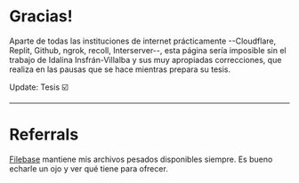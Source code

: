 # Gracias!

Aparte de todas las instituciones de internet prácticamente --Cloudflare, Replit, Github, ngrok, recoll, Interserver--, esta página sería imposible sin el trabajo de Idalina Insfrán-Villalba y sus muy apropiadas correcciones, que realiza en las pausas que se hace mientras prepara su tesis.

Update: Tesis ☑️

---

# Referrals

[Filebase](https://console.filebase.com/signup?ref=d3981dab17bd) mantiene mis archivos pesados disponibles siempre. Es bueno echarle un ojo y ver qué tiene para ofrecer.
